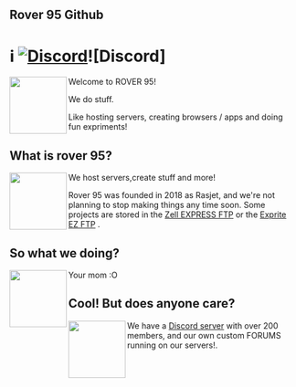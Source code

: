 ## Rover 95 Github
# ℹ [![Discord](https://img.shields.io/discord/974363818543173692?color=5865f2&label=chat&logo=discord&logoColor=7289da)](https://discord.com/invite/MvWbN9puAx)![Discord]
[<img align="left" height="100" src="https://zell.vercel.app/resource/images/rover95l.png">](https://rover95.vercel.app/)

Welcome to ROVER 95!

We do stuff.

Like hosting servers, creating browsers / apps and doing fun expriments!

## What is rover 95?
<img align="left" height="100" src="https://zell.vercel.app/resource/images/rover95l.png">

We host servers,create stuff and more!

Rover 95 was founded in 2018 as Rasjet, and we're not planning to stop making things any time soon. Some projects are stored in the [Zell EXPRESS FTP](https://zell.vercel.app) or the [Exprite EZ FTP](https://exprite.vercel.app) .

## So what we doing?
<img align="left" width="100" height="100" src="https://zell.vercel.app/resource/images/rover95l.png">

Your mom :O


## Cool! But does anyone care?
<img align="left" width="100" height="100" src="https://zell.vercel.app/resource/images/rover95l.png">

We have a [Discord server](https://discord.com/invite/MvWbN9puAx) with over 200 members, and our own custom FORUMS running on our servers!.

